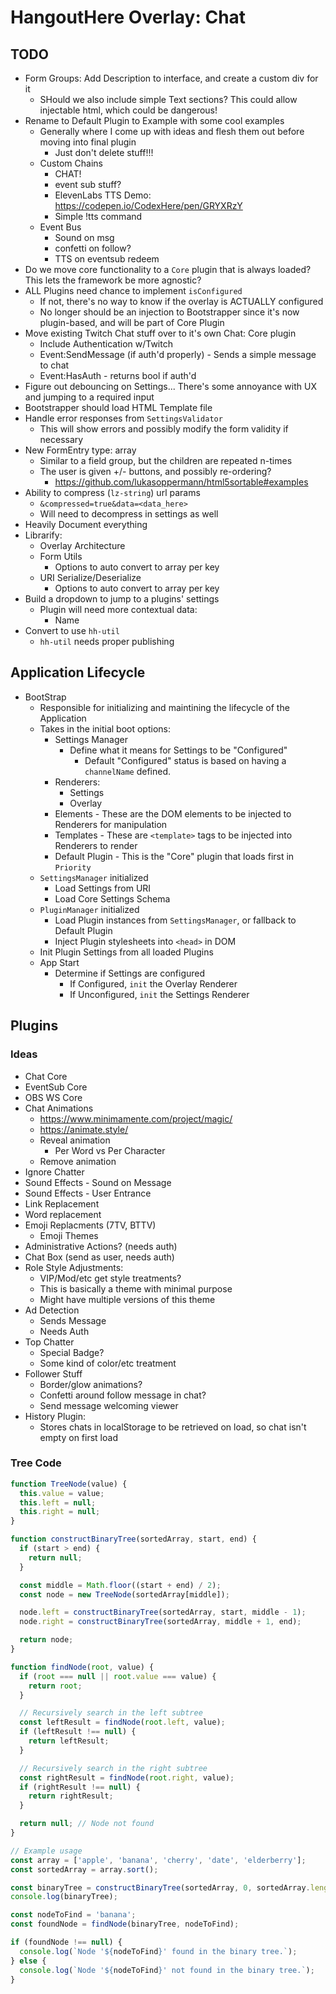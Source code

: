 # HangoutHere Overlay: Chat

## TODO

* Form Groups: Add Description to interface, and create a custom div for it
	* SHould we also include simple Text sections? This could allow injectable html, which could be dangerous!
* Rename to Default Plugin to Example with some cool examples
	* Generally where I come up with ideas and flesh them out before moving into final plugin
		* Just don't delete stuff!!!
	* Custom Chains
		* CHAT!
		* event sub stuff?
		* ElevenLabs TTS Demo: https://codepen.io/CodexHere/pen/GRYXRzY
		* Simple !tts command
	* Event Bus
		* Sound on msg
		* confetti on follow?
		* TTS on eventsub redeem
* Do we move core functionality to a `Core` plugin that is always loaded? This lets the framework be more agnostic?
* ALL Plugins need chance to implement `isConfigured`
	* If not, there's no way to know if the overlay is ACTUALLY configured
	* No longer should be an injection to Bootstrapper since it's now plugin-based, and will be part of Core Plugin
* Move existing Twitch Chat stuff over to it's own Chat: Core plugin
  * Include Authentication w/Twitch
  * Event:SendMessage (if auth'd properly) - Sends a simple message to chat
  * Event:HasAuth - returns bool if auth'd
* Figure out debouncing on Settings... There's some annoyance with UX and jumping to a required input
* Bootstrapper should load HTML Template file
* Handle error responses from `SettingsValidator`
  * This will show errors and possibly modify the form validity if necessary
* New FormEntry type: array
  * Similar to a field group, but the children are repeated n-times
  * The user is given +/- buttons, and possibly re-ordering? 
    * https://github.com/lukasoppermann/html5sortable#examples
* Ability to compress (`lz-string`) url params
  * `&compressed=true&data=<data_here>`
  * Will need to decompress in settings as well
* Heavily Document everything
* Librarify:
  * Overlay Architecture
  * Form Utils
     * Options to auto convert to array per key
  * URI Serialize/Deserialize
     * Options to auto convert to array per key
* Build a dropdown to jump to a plugins' settings
  * Plugin will need more contextual data:
    * Name
* Convert to use `hh-util`
  * `hh-util` needs proper publishing

## Application Lifecycle

- BootStrap 
  - Responsible for initializing and maintining the lifecycle of the Application
  - Takes in the initial boot options:
      - Settings Manager
        - Define what it means for Settings to be "Configured"
          - Default "Configured" status is based on having a `channelName` defined.
      - Renderers:
        - Settings
        - Overlay
      - Elements - These are the DOM elements to be injected to Renderers for manipulation
      - Templates - These are `<template>` tags to be injected into Renderers to render
      - Default Plugin - This is the "Core" plugin that loads first in `Priority`
  - `SettingsManager` initialized
    - Load Settings from URI
    - Load Core Settings Schema
  - `PluginManager` initialized
    - Load Plugin instances from `SettingsManager`, or fallback to Default Plugin
    - Inject Plugin stylesheets into `<head>` in DOM
  - Init Plugin Settings from all loaded Plugins
  - App Start
    - Determine if Settings are configured
      - If Configured, `init` the Overlay Renderer
      - If Unconfigured, `init` the Settings Renderer

## Plugins

### Ideas

* Chat Core
* EventSub Core
* OBS WS Core
* Chat Animations
  * https://www.minimamente.com/project/magic/
  * https://animate.style/
  * Reveal animation
    * Per Word vs Per Character
  * Remove animation
* Ignore Chatter
* Sound Effects - Sound on Message
* Sound Effects - User Entrance
* Link Replacement
* Word replacement
* Emoji Replacments (7TV, BTTV)
  * Emoji Themes
* Administrative Actions? (needs auth)
* Chat Box (send as user, needs auth)
* Role Style Adjustments:
  * VIP/Mod/etc get style treatments?
  * This is basically a theme with minimal purpose
  * Might have multiple versions of this theme
* Ad Detection
  * Sends Message
  * Needs Auth
* Top Chatter
  * Special Badge?
  * Some kind of color/etc treatment
* Follower Stuff
  * Border/glow animations?
  * Confetti around follow message in chat?
  * Send message welcoming viewer
* History Plugin:
  * Stores chats in localStorage to be retrieved on load, so chat isn't empty on first load



### Tree Code

```js
function TreeNode(value) {
  this.value = value;
  this.left = null;
  this.right = null;
}

function constructBinaryTree(sortedArray, start, end) {
  if (start > end) {
    return null;
  }

  const middle = Math.floor((start + end) / 2);
  const node = new TreeNode(sortedArray[middle]);

  node.left = constructBinaryTree(sortedArray, start, middle - 1);
  node.right = constructBinaryTree(sortedArray, middle + 1, end);

  return node;
}

function findNode(root, value) {
  if (root === null || root.value === value) {
    return root;
  }

  // Recursively search in the left subtree
  const leftResult = findNode(root.left, value);
  if (leftResult !== null) {
    return leftResult;
  }

  // Recursively search in the right subtree
  const rightResult = findNode(root.right, value);
  if (rightResult !== null) {
    return rightResult;
  }

  return null; // Node not found
}

// Example usage
const array = ['apple', 'banana', 'cherry', 'date', 'elderberry'];
const sortedArray = array.sort();

const binaryTree = constructBinaryTree(sortedArray, 0, sortedArray.length - 1);
console.log(binaryTree);

const nodeToFind = 'banana';
const foundNode = findNode(binaryTree, nodeToFind);

if (foundNode !== null) {
  console.log(`Node '${nodeToFind}' found in the binary tree.`);
} else {
  console.log(`Node '${nodeToFind}' not found in the binary tree.`);
}

```
